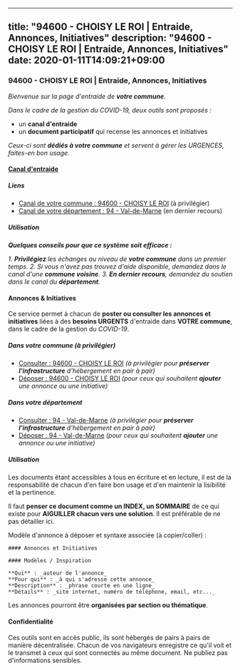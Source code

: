 
---
title: "94600 - CHOISY LE ROI | Entraide, Annonces, Initiatives"
description: "94600 - CHOISY LE ROI | Entraide, Annonces, Initiatives"
date: 2020-01-11T14:09:21+09:00
---

### 94600 - CHOISY LE ROI | Entraide, Annonces, Initiatives

_Bienvenue sur la page d'entraide de **votre commune**_.

_Dans le cadre de la gestion du COVID-19, deux outils sont proposés :_

- un **canal d'entraide**
- un **document participatif** qui recense les annonces et initiatives

_Ceux-ci sont **dédiés à votre commune** et servent à gérer les URGENCES, faites-en bon usage._

#### [Canal d'entraide](https://entraide.stopcoronavirus.tech/#/channel/94600_choisy-le-roi)

##### Liens

- [Canal de votre commune : 94600 	- CHOISY LE ROI](https://entraide.stopcoronavirus.tech/#/channel/94600_choisy-le-roi) (à privilégier)
- [Canal de votre département : 94 	- Val-de-Marne](https://entraide.stopcoronavirus.tech/#/channel/94_val-de-marne) (en dernier recours)

##### Utilisation

_**Quelques conseils pour que ce système soit efficace :**_

_1. **Privilégiez** les échanges au niveau de **votre commune** dans un premier temps._
_2. Si vous n'avez pas trouvez d'aide disponible, demandez dans le canal d'une **commune voisine**._
_3. **En dernier recours**, demandez du soutien dans le canal du **département**._

#### Annonces & Initiatives


Ce service permet à chacun de **poster ou consulter les annonces et initiatives** liées à des **besoins
URGENTS** d'entraide dans **VOTRE commune**, dans le cadre de la gestion du _COVID-19_.

##### Dans votre commune (à privilégier)

- [Consulter : 94600 	- CHOISY LE ROI](https://docs.stopcoronavirus.tech/r/markdown/94600_choisy-le-roi/4XTTM3UAHg92JqZaAvbUVTsHAKHJk3FM9g1c4Xq8vF3SyGWqr) _(à privilégier pour **préserver l'infrastructure** d'hébergement en pair à pair)_
- [Déposer : 94600 	- CHOISY LE ROI](https://docs.stopcoronavirus.tech/w/markdown/94600_choisy-le-roi/4XTTM3UAHg92JqZaAvbUVTsHAKHJk3FM9g1c4Xq8vF3SyGWqr-K3TgUccBwFPXVCTwRQsPXk3pmkwmkM79tiduHTq86NVeYrEr11osg2vHTxYruBRTZu3HSZBmpvhUTBP8KUrr8PJzT1dMYskJPJTKdi2h7SW7vT4AWLhE6bPdwPzNpnST3Xt2sE1A) _(pour ceux qui souhaitent **ajouter** une annonce ou une initiative)_

##### Dans votre département

- [Consulter : 94 	- Val-de-Marne](https://docs.stopcoronavirus.tech/r/markdown/94_val-de-marne/4XTTMATxUAopTXUeZ2PnmUyWhrE1nAE6BAMWHeo541LfPQtDp) _(à privilégier pour **préserver l'infrastructure** d'hébergement en pair à pair)_
- [Déposer : 94 	- Val-de-Marne](https://docs.stopcoronavirus.tech/w/markdown/94_val-de-marne/4XTTMATxUAopTXUeZ2PnmUyWhrE1nAE6BAMWHeo541LfPQtDp-K3TgV1hCNH2Q1sK2DQuaiFv8vhRfzLDcVGnm66dzXCicEVA3dMoL1ZAWLuZ1H8F2mPhTy5VS9BRZb2k91GKcXL9XN2QT1YcoSaL9WNheu325VyLFYMkgV7VT8n5Dwefz9MPfNk5p) _(pour ceux qui souhaitent **ajouter** une annonce ou une initiative)_


##### Utilisation

Les documents étant accessibles à tous en écriture et en lecture, il est de la
responsabilité de chacun d'en faire bon usage et d'en maintenir la lisibilité
et la pertinence.

Il faut **penser ce document comme un INDEX, un SOMMAIRE** de ce qui existe
pour **AIGUILLER chacun vers une solution**. Il est préférable de ne pas détailler ici.

Modèle d'annonce à déposer et syntaxe associée (à copier/coller) :

    #### Annonces et Initiatives

    #### Modèles / Inspiration

    **Qui** : _auteur de l'annonce_
    **Pour qui** : _à qui s'adresse cette annonce_
    **Description** : _phrase courte en une ligne_
    **Détails** : _site internet, numéro de téléphone, email, etc..._


Les annonces pourront être **organisées par section ou thématique**.

#### Confidentialité

Ces outils sont en accès public, ils sont hébergés de pairs à pairs de manière décentralisée.
Chacun de vos navigateurs enregistre ce qu'il voit et le transmet à ceux qui sont connectés au même document.
Ne publiez pas d'informations sensibles.
